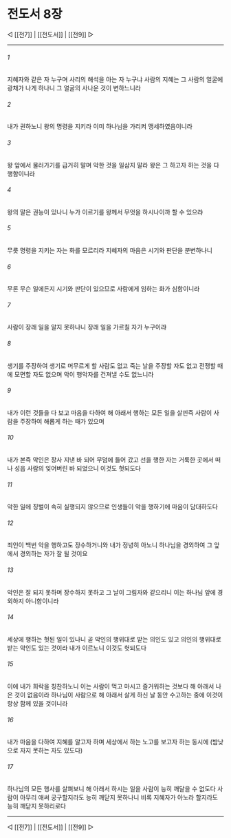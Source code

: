 ﻿# 전도서 8장

◁ [[전7]] | [[전도서]] | [[전9]] ▷
***

###### 1
지혜자와 같은 자 누구며 사리의 해석을 아는 자 누구냐 사람의 지혜는 그 사람의 얼굴에 광채가 나게 하나니 그 얼굴의 사나운 것이 변하느니라

###### 2
내가 권하노니 왕의 명령을 지키라 이미 하나님을 가리켜 맹세하였음이니라

###### 3
왕 앞에서 물러가기를 급거히 말며 악한 것을 일삼지 말라 왕은 그 하고자 하는 것을 다 행함이니라

###### 4
왕의 말은 권능이 있나니 누가 이르기를 왕께서 무엇을 하시나이까 할 수 있으랴

###### 5
무릇 명령을 지키는 자는 화를 모르리라 지혜자의 마음은 시기와 판단을 분변하나니

###### 6
무론 무슨 일에든지 시기와 판단이 있으므로 사람에게 임하는 화가 심함이니라

###### 7
사람이 장래 일을 알지 못하나니 장래 일을 가르칠 자가 누구이랴

###### 8
생기를 주장하여 생기로 머무르게 할 사람도 없고 죽는 날을 주장할 자도 없고 전쟁할 때에 모면할 자도 없으며 악이 행악자를 건져낼 수도 없느니라

###### 9
내가 이런 것들을 다 보고 마음을 다하여 해 아래서 행하는 모든 일을 살핀즉 사람이 사람을 주장하여 해롭게 하는 때가 있으며

###### 10
내가 본즉 악인은 장사 지낸 바 되어 무덤에 들어 갔고 선을 행한 자는 거룩한 곳에서 떠나 성읍 사람의 잊어버린 바 되었으니 이것도 헛되도다

###### 11
악한 일에 징벌이 속히 실행되지 않으므로 인생들이 악을 행하기에 마음이 담대하도다

###### 12
죄인이 백번 악을 행하고도 장수하거니와 내가 정녕히 아노니 하나님을 경외하여 그 앞에서 경외하는 자가 잘 될 것이요

###### 13
악인은 잘 되지 못하며 장수하지 못하고 그 날이 그림자와 같으리니 이는 하나님 앞에 경외하지 아니함이니라

###### 14
세상에 행하는 헛된 일이 있나니 곧 악인의 행위대로 받는 의인도 있고 의인의 행위대로 받는 악인도 있는 것이라 내가 이르노니 이것도 헛되도다

###### 15
이에 내가 희락을 칭찬하노니 이는 사람이 먹고 마시고 즐거워하는 것보다 해 아래서 나은 것이 없음이라 하나님이 사람으로 해 아래서 살게 하신 날 동안 수고하는 중에 이것이 항상 함께 있을 것이니라

###### 16
내가 마음을 다하여 지혜를 알고자 하며 세상에서 하는 노고를 보고자 하는 동시에 (밤낮으로 자지 못하는 자도 있도다)

###### 17
하나님의 모든 행사를 살펴보니 해 아래서 하시는 일을 사람이 능히 깨달을 수 없도다 사람이 아무리 애써 궁구할지라도 능히 깨닫지 못하나니 비록 지혜자가 아노라 할지라도 능히 깨닫지 못하리로다

***
◁ [[전7]] | [[전도서]] | [[전9]] ▷